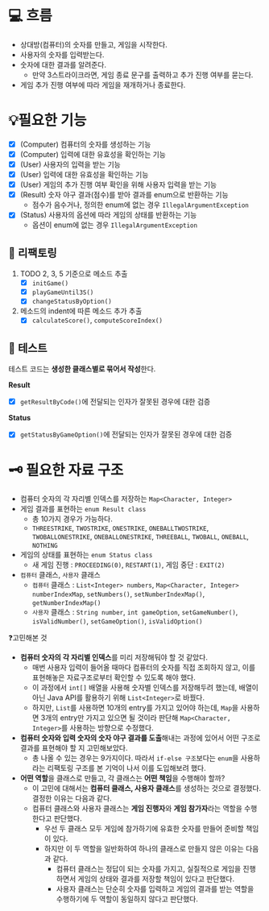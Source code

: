 # 💻 흐름
- 상대방(컴퓨터)의 숫자를 만들고, 게임을 시작한다.
- 사용자의 숫자를 입력받는다.
- 숫자에 대한 결과를 알려준다.
  - 만약 3스트라이크라면, 게임 종료 문구를 출력하고 추가 진행 여부를 묻는다.
- 게임 추가 진행 여부에 따라 게임을 재개하거나 종료한다.

# 💡필요한 기능
- [x] (Computer) 컴퓨터의 숫자를 생성하는 기능
- [x] (Computer) 입력에 대한 유효성을 확인하는 기능
- [x] (User) 사용자의 입력을 받는 기능
- [x] (User) 입력에 대한 유효성을 확인하는 기능
- [x] (User) 게임의 추가 진행 여부 확인을 위해 사용자 입력을 받는 기능
- [x] (Result) 숫자 야구 결과(점수)를 받아 결과를 enum으로 반환하는 기능
  - 점수가 음수거나, 정의한 enum에 없는 경우 `IllegalArgumentException`
- [x] (Status) 사용자의 옵션에 따라 게임의 상태를 반환하는 기능
  - 옵션이 enum에 없는 경우 `IllegalArgumentException`

## 🔧 리팩토링
1. TODO 2, 3, 5 기준으로 메소드 추출
   - [x] `initGame()`
   - [x] `playGameUntil3S()`
   - [x] `changeStatusByOption()`
2. 메소드의 indent에 따른 메소드 추가 추출
   - [x] `calculateScore()`, `computeScoreIndex()`

## 📝 테스트
테스트 코드는 **생성한 클래스별로 묶어서 작성**한다.

**Result**
- [x] `getResultByCode()`에 전달되는 인자가 잘못된 경우에 대한 검증

**Status**
- [x] `getStatusByGameOption()`에 전달되는 인자가 잘못된 경우에 대한 검증

# 🗝 필요한 자료 구조
- 컴퓨터 숫자의 각 자리별 인덱스를 저장하는 `Map<Character, Integer>`
- 게임 결과를 표현하는 `enum Result class`
  - 총 10가지 경우가 가능하다. 
  - `THREESTRIKE`, `TWOSTRIKE`, `ONESTRIKE`, `ONEBALLTWOSTRIKE`, `TWOBALLONESTRIKE`, `ONEBALLONESTRIKE`, `THREEBALL`, `TWOBALL`, `ONEBALL`, `NOTHING`
- 게임의 상태를 표현하는 `enum Status class`
  - 새 게임 진행 : `PROCEEDING(0)`, `RESTART(1)`, 게임 중단 : `EXIT(2)`
- `컴퓨터` 클래스, `사용자` 클래스
  - `컴퓨터` 클래스 : `List<Integer> numbers`, `Map<Character, Integer> numberIndexMap`, `setNumbers()`, `setNumberIndexMap()`, `getNumberIndexMap()`
  - `사용자` 클래스 : `String number`, `int gameOption`, `setGameNumber()`, `isValidNumber()`, `setGameOption()`, `isValidOption()`

❓고민해본 것
- **컴퓨터 숫자의 각 자리별 인덱스**를 미리 저장해둬야 할 것 같았다. 
  - 매번 사용자 입력이 들어올 때마다 컴퓨터의 숫자를 직접 조회하지 않고, 이를 표현해놓은 자료구조로부터 확인할 수 있도록 해야 했다.
  - 이 과정에서 `int[]` 배열을 사용해 숫자별 인덱스를 저장해두려 했는데, 배열이 아닌 Java API를 활용하기 위해 `List<Integer>`로 바꿨다.
  - 하지만, `List`를 사용하면 10개의 entry를 가지고 있어야 하는데, `Map`을 사용하면 3개의 entry만 가지고 있으면 될 것이라 판단해 `Map<Character, Integer>`를 사용하는 방향으로 수정했다.
- **컴퓨터 숫자와 입력 숫자의 숫자 야구 결과를 도출**해내는 과정에 있어서 어떤 구조로 결과를 표현해야 할 지 고민해보았다.
  - 총 나올 수 있는 경우는 9가지이다. 따라서 `if-else 구조`보다는 `enum`을 사용하라는 리팩토링 구조를 본 기억이 나서 이를 도입해보려 했다.
- **어떤 역할**을 클래스로 만들고, 각 클래스는 **어떤 책임**을 수행해야 할까?
  - 이 고민에 대해서는 **컴퓨터 클래스, 사용자 클래스**를 생성하는 것으로 결정했다. 결정한 이유는 다음과 같다.
  - 컴퓨터 클래스와 사용자 클래스는 **게임 진행자**와 **게임 참가자**라는 역할을 수행한다고 판단했다.
    - 우선 두 클래스 모두 게임에 참가하기에 유효한 숫자를 만들어 준비할 책임이 있다.
    - 하지만 이 두 역할을 일반화하여 하나의 클래스로 만들지 않은 이유는 다음과 같다.
      - 컴퓨터 클래스는 정답이 되는 숫자를 가지고, 실질적으로 게임을 진행하면서 게임의 상태와 결과를 저장할 책임이 있다고 판단했다.
      - 사용자 클래스는 단순히 숫자를 입력하고 게임의 결과를 받는 역할을 수행하기에 두 역할이 동일하지 않다고 판단했다.